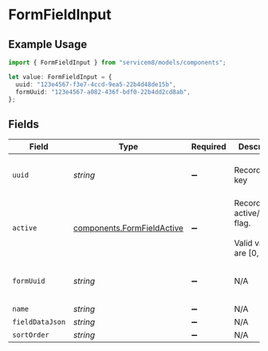 # FormFieldInput

## Example Usage

```typescript
import { FormFieldInput } from "servicem8/models/components";

let value: FormFieldInput = {
  uuid: "123e4567-f3e7-4ccd-9ea5-22b4d48de15b",
  formUuid: "123e4567-a082-436f-bdf0-22b4dd2cd8ab",
};
```

## Fields

| Field                                                                    | Type                                                                     | Required                                                                 | Description                                                              | Example                                                                  |
| ------------------------------------------------------------------------ | ------------------------------------------------------------------------ | ------------------------------------------------------------------------ | ------------------------------------------------------------------------ | ------------------------------------------------------------------------ |
| `uuid`                                                                   | *string*                                                                 | :heavy_minus_sign:                                                       | Record UUID key                                                          | 123e4567-f3e7-4ccd-9ea5-22b4d48de15b                                     |
| `active`                                                                 | [components.FormFieldActive](../../models/components/formfieldactive.md) | :heavy_minus_sign:                                                       | Record active/deleted flag. <br/><br/>Valid values are [0,1]             |                                                                          |
| `formUuid`                                                               | *string*                                                                 | :heavy_minus_sign:                                                       | N/A                                                                      | 123e4567-a082-436f-bdf0-22b4dd2cd8ab                                     |
| `name`                                                                   | *string*                                                                 | :heavy_minus_sign:                                                       | N/A                                                                      |                                                                          |
| `fieldDataJson`                                                          | *string*                                                                 | :heavy_minus_sign:                                                       | N/A                                                                      |                                                                          |
| `sortOrder`                                                              | *string*                                                                 | :heavy_minus_sign:                                                       | N/A                                                                      |                                                                          |